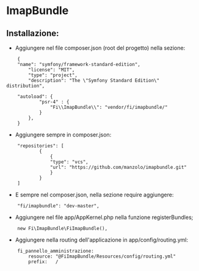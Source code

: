 ImapBundle
=============

Installazione:
-------------

- Aggiungere nel file composer.json (root del progetto) nella sezione:
```
    {
    "name": "symfony/framework-standard-edition",
        "license": "MIT",
        "type": "project",
        "description": "The \"Symfony Standard Edition\" distribution",

    "autoload": {
            "psr-4" : {
                "Fi\\ImapBundle\\": "vendor/fi/imapbundle/"
            }
        },
    }    
```
- Aggiungere sempre in composer.json:
```
    "repositories": [
            {   
                {
                "type": "vcs",
                "url": "https://github.com/manzolo/imapbundle.git"
                }
            }
    ]
```
- E sempre nel composer.json, nella sezione require aggiungere:
```
    "fi/imapbundle": "dev-master",
```
- Aggiungere nel file app/AppKernel.php nella funzione registerBundles;
```
    new Fi\ImapBundle\FiImapBundle(),
```
- Aggiungere nella routing dell'applicazione in app/config/routing.yml:
```
    fi_pannello_amministrazione:
        resource: "@FiImapBundle/Resources/config/routing.yml"
        prefix:   /
```
